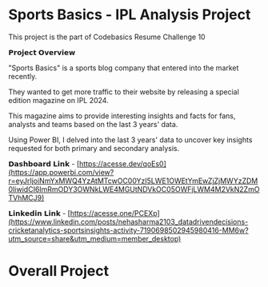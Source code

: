 # Sports Basics - IPL Analysis Project

This project is the part of Codebasics Resume Challenge 10

𝗣𝗿𝗼𝗷𝗲𝗰𝘁 𝗢𝘃𝗲𝗿𝘃𝗶𝗲𝘄

"Sports Basics" is a sports blog company that entered into the market recently. 

They wanted to get more traffic to their website by releasing a special edition magazine on IPL 2024. 

This magazine aims to provide interesting insights and facts for fans, analysts and teams based on the last 3 years' data.

Using Power BI, I delved into the last 3 years' data to uncover key insights requested for both primary and secondary analysis.

𝗗𝗮𝘀𝗵𝗯𝗼𝗮𝗿𝗱 𝗟𝗶𝗻𝗸 - [https://acesse.dev/qoEs0](https://app.powerbi.com/view?r=eyJrIjoiNmYxMWQ4YzAtMTcwOC00YzI5LWE1OWEtYmEwZjZjMWYzZDM0IiwidCI6ImRmODY3OWNkLWE4MGUtNDVkOC05OWFjLWM4M2VkN2ZmOTVhMCJ9)

𝗟𝗶𝗻𝗸𝗲𝗱𝗶𝗻 𝗟𝗶𝗻𝗸 - [https://acesse.one/PCEXp](https://www.linkedin.com/posts/nehasharma2103_datadrivendecisions-cricketanalytics-sportsinsights-activity-7190698502945980416-MM6w?utm_source=share&utm_medium=member_desktop)

# Overall Project




